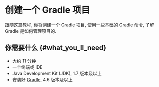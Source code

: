 # 创建一个 Gradle 项目

跟随这篇教程, 你将创建一个 Gradle 项目, 使用一些基础的 Gradle 命令, 了解 Gradle 是如何管理项目的.

## 你需要什么 {#what_you_ll_need}

* 大约 11 分钟
* 一个终端或 IDE
* Java Development Kit \(JDK\), 1.7 版本及以上
* 安装好 [Gradle](https://gradle.org/install), 4.6 版本及以上



